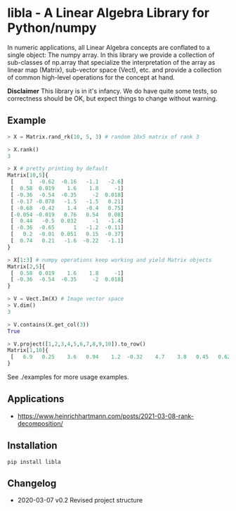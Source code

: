 # libla - A Linear Algebra Library for Python/numpy

In numeric applications, all Linear Algebra concepts are conflated to a single object: The numpy array.
In this library we provide a collection of sub-classes of np.array that specialize the interpretation of the
array as linear map (Matrix), sub-vector space (Vect), etc. and provide a collection of common high-level
operations for the concept at hand.

**Disclaimer** This library is in it's infancy. We do have quite some tests, so correctness should be OK, but expect things to change without warning.

## Example

```python
> X = Matrix.rand_rk(10, 5, 3) # random 10x5 matrix of rank 3

> X.rank()
3

> X # pretty printing by default
Matrix[10,5]{
 [     1  -0.62  -0.16   -1.1   -2.6]
 [  0.58  0.019    1.6    1.8     -1]
 [ -0.36  -0.54  -0.35     -2  0.018]
 [ -0.17 -0.078   -1.5   -1.5   0.21]
 [ -0.68  -0.42    1.4   -0.4   0.75]
 [-0.054 -0.019   0.76   0.54   0.08]
 [  0.44   -0.5  0.032     -1   -1.4]
 [ -0.36  -0.65      1   -1.2  -0.11]
 [   0.2  -0.01  0.051   0.15  -0.37]
 [  0.74   0.21   -1.6  -0.22   -1.1]
}

> X[1:3] # numpy operations keep working and yield Matrix objects
Matrix[2,5]{
 [  0.58  0.019    1.6    1.8     -1]
 [ -0.36  -0.54  -0.35     -2  0.018] 
}

> V = Vect.Im(X) # Image vector space
> V.dim()
3

> V.contains(X.get_col(3))
True

> V.project([1,2,3,4,5,6,7,8,9,10]).to_row()
Matrix[1,10]{
 [   6.9   0.25    3.6   0.94    1.2  -0.32    4.7    3.8   0.45   0.62]
}
```

See ./examples for more usage examples.

## Applications

* https://www.heinrichhartmann.com/posts/2021-03-08-rank-decomposition/

## Installation

```
pip install libla
```

## Changelog

* 2020-03-07 v0.2 Revised project structure
